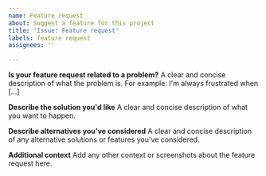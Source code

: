 ```yaml
---
name: Feature request
about: Suggest a feature for this project
title: 'Issue: Feature request'
labels: feature request
assignees: ''

---
```


**Is your feature request related to a problem?**
A clear and concise description of what the problem is.
For example: I'm always frustrated when [...]

**Describe the solution you'd like**
A clear and concise description of what you want to happen.

**Describe alternatives you've considered**
A clear and concise description of any alternative solutions or features you've considered.

**Additional context**
Add any other context or screenshots about the feature request here.
